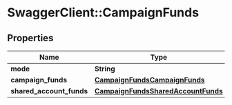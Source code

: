# SwaggerClient::CampaignFunds

## Properties
Name | Type | Description | Notes
------------ | ------------- | ------------- | -------------
**mode** | **String** |  | [optional] 
**campaign_funds** | [**CampaignFundsCampaignFunds**](CampaignFundsCampaignFunds.md) |  | [optional] 
**shared_account_funds** | [**CampaignFundsSharedAccountFunds**](CampaignFundsSharedAccountFunds.md) |  | [optional] 

